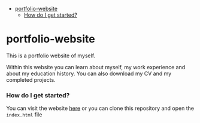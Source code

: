 - [portfolio-website](#portfolio-website)
    - [How do I get started?](#how-do-i-get-started)

# portfolio-website #

This is a portfolio website of myself. 

Within this website you can learn about myself, my work experience and about my education history. You can also download my CV and my completed projects.

### How do I get started? ###
You can visit the website [here](https://adam-logan-portfolio.netlify.app/) or you can clone this repository and open the ```index.html``` file
